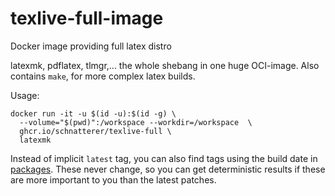 # texlive-full-image
Docker image providing full latex distro


latexmk, pdflatex, tlmgr,... the whole shebang in one huge OCI-image.
Also contains `make`, for more complex latex builds.

Usage:
```shell
docker run -it -u $(id -u):$(id -g) \
  --volume="$(pwd)":/workspace --workdir=/workspace  \
  ghcr.io/schnatterer/texlive-full \
  latexmk
```

Instead of implicit `latest` tag, you can also find tags using the build date in [packages](https://github.com/schnatterer/texlive-full-image/pkgs/container/texlive-full).
These never change, so you can get deterministic results if these are more important to you than the latest patches.